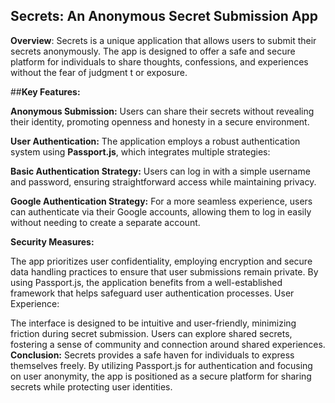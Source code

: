 
## Secrets: An Anonymous Secret Submission App
**Overview**:
Secrets is a unique application that allows users to submit their secrets anonymously. The app is designed to offer a safe and secure platform for individuals to share thoughts, confessions, and experiences without the fear of judgment t or exposure.

##**Key Features:**

**Anonymous Submission:** Users can share their secrets without revealing their identity, promoting openness and honesty in a secure environment.

**User Authentication:** The application employs a robust authentication system using **Passport.js**, which integrates multiple strategies:

**Basic Authentication Strategy:** Users can log in with a simple username and password, ensuring straightforward access while maintaining privacy.

**Google Authentication Strategy:** For a more seamless experience, users can authenticate via their Google accounts, allowing them to log in easily without needing to create a separate account.

**Security Measures:**

The app prioritizes user confidentiality, employing encryption and secure data handling practices to ensure that user submissions remain private.
By using Passport.js, the application benefits from a well-established framework that helps safeguard user authentication processes.
User Experience:

The interface is designed to be intuitive and user-friendly, minimizing friction during secret submission.
Users can explore shared secrets, fostering a sense of community and connection around shared experiences.
**Conclusion:**
Secrets provides a safe haven for individuals to express themselves freely. By utilizing Passport.js for authentication and focusing on user anonymity, the app is positioned as a secure platform for sharing secrets while protecting user identities.

